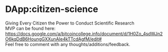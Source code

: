 # DApp:citizen-science
Giving Every Citizen the Power to Conduct Scientific Research
<br>
MVP can be found here: https://docs.google.com/a/bitcoincollege.info/document/d/1H0Zo_4sdWJn2O6kqDdB6HoungGXXunAIe4kTTcdAgfM/edit#
<br>
Feel free to comment with any thoughts/additions/feedback.
